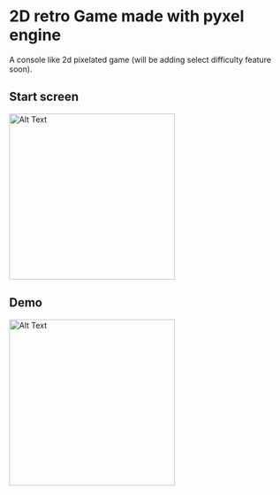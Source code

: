 # 2D retro Game made with pyxel engine
A console like 2d pixelated game 
(will be adding select difficulty feature soon).

## Start screen
<img src=".idea/.img/window.png" alt="Alt Text" width="300" />

## Demo
<img src=".idea/.img/ingame.png" alt="Alt Text" width="300" />
